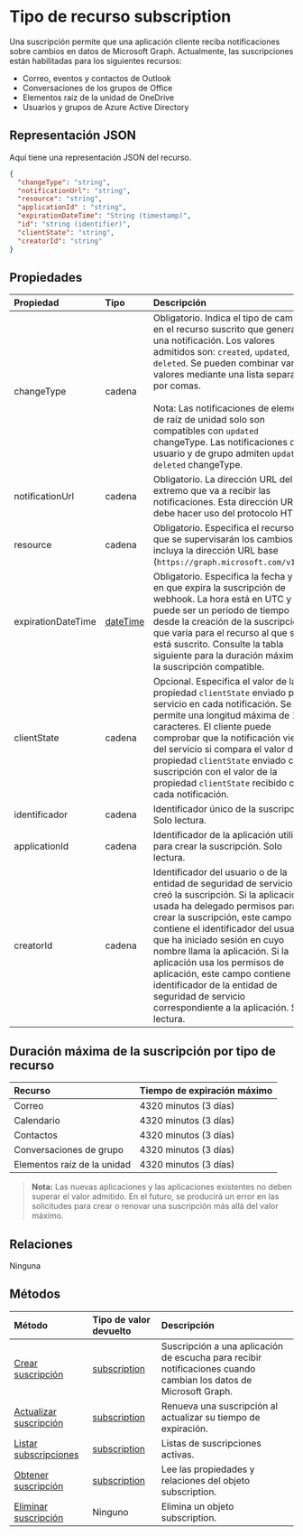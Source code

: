 # <a name="subscription-resource-type"></a>Tipo de recurso subscription

Una suscripción permite que una aplicación cliente reciba notificaciones sobre cambios en datos de Microsoft Graph. Actualmente, las suscripciones están habilitadas para los siguientes recursos:

- Correo, eventos y contactos de Outlook
- Conversaciones de los grupos de Office
- Elementos raíz de la unidad de OneDrive
- Usuarios y grupos de Azure Active Directory

## <a name="json-representation"></a>Representación JSON

Aquí tiene una representación JSON del recurso.

<!--{
  "blockType": "resource",
  "optionalProperties": [],
  "baseType": "microsoft.graph.entity",
  "@odata.type": "microsoft.graph.subscription",
  "@odata.annotations": [
    {
      "capabilities": {
        "skippable": false,
        "toppable": false,
        "countable": false,
        "expandable": false,
        "filterable": false,
        "referenceable": false,
        "selectable": false,
        "sortable": false
      }
    }
  ]
}-->

```json
{
  "changeType": "string",
  "notificationUrl": "string",
  "resource": "string",
  "applicationId" : "string",
  "expirationDateTime": "String (timestamp)",
  "id": "string (identifier)",
  "clientState": "string",
  "creatorId": "string"
}
```

## <a name="properties"></a>Propiedades

| Propiedad | Tipo | Descripción |
|:---------|:-----|:------------|
| changeType | cadena | Obligatorio. Indica el tipo de cambio en el recurso suscrito que generará una notificación. Los valores admitidos son: `created`, `updated`, `deleted`. Se pueden combinar varios valores mediante una lista separada por comas.<br><br>Nota: Las notificaciones de elemento de raíz de unidad solo son compatibles con `updated` changeType. Las notificaciones de usuario y de grupo admiten `updated` y `deleted` changeType.|
| notificationUrl | cadena | Obligatorio. La dirección URL del extremo que va a recibir las notificaciones. Esta dirección URL debe hacer uso del protocolo HTTPS. |
| resource | cadena | Obligatorio. Especifica el recurso del que se supervisarán los cambios. No incluya la dirección URL base (`https://graph.microsoft.com/v1.0/`). |
| expirationDateTime | [dateTime](http://tools.ietf.org/html/rfc3339) | Obligatorio. Especifica la fecha y hora en que expira la suscripción de webhook. La hora está en UTC y puede ser un periodo de tiempo desde la creación de la suscripción que varía para el recurso al que se está suscrito.  Consulte la tabla siguiente para la duración máxima de la suscripción compatible. |
| clientState | cadena | Opcional. Especifica el valor de la propiedad `clientState` enviado por el servicio en cada notificación. Se permite una longitud máxima de 128 caracteres. El cliente puede comprobar que la notificación viene del servicio si compara el valor de la propiedad `clientState` enviado con la suscripción con el valor de la propiedad `clientState` recibido con cada notificación. |
| identificador | cadena | Identificador único de la suscripción. Solo lectura. |
| applicationId | cadena | Identificador de la aplicación utilizada para crear la suscripción. Solo lectura. |
| creatorId | cadena | Identificador del usuario o de la entidad de seguridad de servicio que creó la suscripción. Si la aplicación usada ha delegado permisos para crear la suscripción, este campo contiene el identificador del usuario que ha iniciado sesión en cuyo nombre llama la aplicación. Si la aplicación usa los permisos de aplicación, este campo contiene el identificador de la entidad de seguridad de servicio correspondiente a la aplicación. Solo lectura. |

## <a name="maximum-length-of-subscription-per-resource-type"></a>Duración máxima de la suscripción por tipo de recurso

| Recurso            | Tiempo de expiración máximo  |
|:--------------------|:-------------------------|
| Correo                | 4320 minutos (3 días)    |
| Calendario            | 4320 minutos (3 días)    |
| Contactos            | 4320 minutos (3 días)    |
| Conversaciones de grupo | 4320 minutos (3 días)    |
| Elementos raíz de la unidad    | 4320 minutos (3 días) |

> **Nota:** Las nuevas aplicaciones y las aplicaciones existentes no deben superar el valor admitido. En el futuro, se producirá un error en las solicitudes para crear o renovar una suscripción más allá del valor máximo.

## <a name="relationships"></a>Relaciones

Ninguna

## <a name="methods"></a>Métodos

| Método | Tipo de valor devuelto | Descripción |
|:-------|:------------|:------------|
| [Crear suscripción](../api/subscription_post_subscriptions.md) | [subscription](subscription.md) | Suscripción a una aplicación de escucha para recibir notificaciones cuando cambian los datos de Microsoft Graph. |
| [Actualizar suscripción](../api/subscription_update.md) | [subscription](subscription.md) | Renueva una suscripción al actualizar su tiempo de expiración. |
| [Listar subscripciones](../api/subscription_list.md) | [subscription](subscription.md) | Listas de suscripciones activas. |
| [Obtener suscripción](../api/subscription_get.md) | [subscription](subscription.md) | Lee las propiedades y relaciones del objeto subscription. |
| [Eliminar suscripción](../api/subscription_delete.md) | Ninguno |Elimina un objeto subscription. |

<!-- uuid: 8fcb5dbc-d5aa-4681-8e31-b001d5168d79
2015-10-25 14:57:30 UTC -->
<!-- {
  "type": "#page.annotation",
  "description": "subscription resource",
  "keywords": "",
  "section": "documentation",
  "tocPath": ""
}-->

